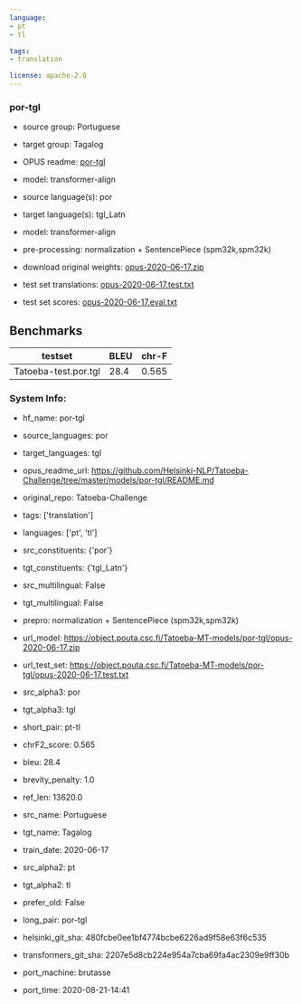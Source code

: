 ```yaml
---
language: 
- pt
- tl

tags:
- translation

license: apache-2.0
---
```


### por-tgl

* source group: Portuguese 
* target group: Tagalog 
*  OPUS readme: [por-tgl](https://github.com/Helsinki-NLP/Tatoeba-Challenge/tree/master/models/por-tgl/README.md)

*  model: transformer-align
* source language(s): por
* target language(s): tgl_Latn
* model: transformer-align
* pre-processing: normalization + SentencePiece (spm32k,spm32k)
* download original weights: [opus-2020-06-17.zip](https://object.pouta.csc.fi/Tatoeba-MT-models/por-tgl/opus-2020-06-17.zip)
* test set translations: [opus-2020-06-17.test.txt](https://object.pouta.csc.fi/Tatoeba-MT-models/por-tgl/opus-2020-06-17.test.txt)
* test set scores: [opus-2020-06-17.eval.txt](https://object.pouta.csc.fi/Tatoeba-MT-models/por-tgl/opus-2020-06-17.eval.txt)

## Benchmarks

| testset               | BLEU  | chr-F |
|-----------------------|-------|-------|
| Tatoeba-test.por.tgl 	| 28.4 	| 0.565 |


### System Info: 
- hf_name: por-tgl

- source_languages: por

- target_languages: tgl

- opus_readme_url: https://github.com/Helsinki-NLP/Tatoeba-Challenge/tree/master/models/por-tgl/README.md

- original_repo: Tatoeba-Challenge

- tags: ['translation']

- languages: ['pt', 'tl']

- src_constituents: {'por'}

- tgt_constituents: {'tgl_Latn'}

- src_multilingual: False

- tgt_multilingual: False

- prepro:  normalization + SentencePiece (spm32k,spm32k)

- url_model: https://object.pouta.csc.fi/Tatoeba-MT-models/por-tgl/opus-2020-06-17.zip

- url_test_set: https://object.pouta.csc.fi/Tatoeba-MT-models/por-tgl/opus-2020-06-17.test.txt

- src_alpha3: por

- tgt_alpha3: tgl

- short_pair: pt-tl

- chrF2_score: 0.565

- bleu: 28.4

- brevity_penalty: 1.0

- ref_len: 13620.0

- src_name: Portuguese

- tgt_name: Tagalog

- train_date: 2020-06-17

- src_alpha2: pt

- tgt_alpha2: tl

- prefer_old: False

- long_pair: por-tgl

- helsinki_git_sha: 480fcbe0ee1bf4774bcbe6226ad9f58e63f6c535

- transformers_git_sha: 2207e5d8cb224e954a7cba69fa4ac2309e9ff30b

- port_machine: brutasse

- port_time: 2020-08-21-14:41